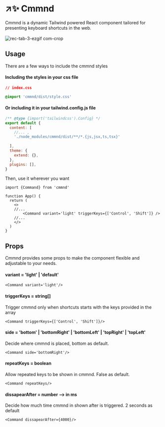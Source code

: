 # ↗️✨ Cmmnd
Cmmnd is a dynamic Tailwind powered React component tailored for presenting keyboard shortcuts in the web.
<br/><br/>
![rec-tab-_3_-ezgif com-crop](https://github.com/JoseTomasSilvaZ/Cmmnd/assets/58149194/0d44b538-5376-467f-aa7b-012abbe04536)

## Usage

There are a few ways to include the cmmnd styles

#### Including the styles in your css file 
```css
// index.css

@import 'cmmnd/dist/style.css'
```

#### Or including it in your tailwind.config.js file

```javascript
/** @type {import('tailwindcss').Config} */
export default {
  content: [
    //... ,
    './node_modules/cmmnd/dist/**/*.{js,jsx,ts,tsx}'
    
  ],
  theme: {
    extend: {},
  },
  plugins: [],
}

```

Then, use it wherever you want

```tsx
import {Command} from 'cmmnd'

function App() {
  return (
    <>
    //...
        <Command variant='light' triggerKeys={['Control', 'Shift']} />
    //...
    </>
  )
}
```

## Props

Cmmnd provides some props to make the component flexible and adjustable to your needs.

#### variant = 'light' | 'default'
```tsx
<Command variant='light'/>
```
#### triggerKeys = string[]
Trigger cmmnd only when shortcuts starts with the keys provided in the array
```tsx
<Command triggerKeys={['Control', 'Shift']}/>
```
#### side = 'bottom' | 'bottomRight' | 'bottomLeft' | 'topRight' | 'topLeft'

Decide where cmmnd is placed, bottom as default.
```tsx
<Command side='bottomRight'/>
```

#### repeatKeys = boolean
Allow repeated keys to be shown in cmmnd. False as default.

```tsx
<Command repeatKeys/>
```

#### dissapearAfter = number --> in ms
Decide how much time cmmnd in shown after is triggered. 2 seconds as default

```tsx
<Command dissapearAfter={4000}/>
```


